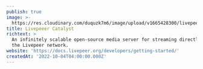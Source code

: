 ```yaml
---
publish: true
image: >-
  https://res.cloudinary.com/duquzk7m6/image/upload/v1665428300/livepeer-catalyst_yiujks.png
title: Livepeeer Catalyst
richtext: >
  An infinitely scalable open-source media server for streaming directly onto
  the Livepeer network.
website: 'https://docs.livepeer.org/developers/getting-started/'
createdAt: '2022-10-04T04:00:00.000Z'
---
```


